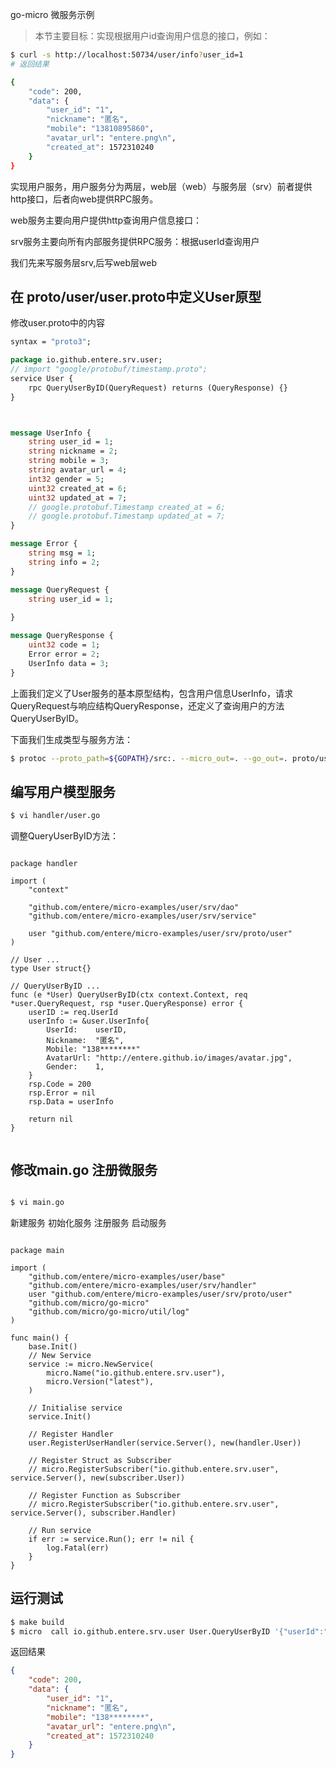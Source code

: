 go-micro 微服务示例




> 本节主要目标：实现根据用户id查询用户信息的接口，例如：

```bash
$ curl -s http://localhost:50734/user/info?user_id=1
# 返回结果

{
    "code": 200,
    "data": {
        "user_id": "1",
        "nickname": "匿名",
        "mobile": "13810895860",
        "avatar_url": "entere.png\n",
        "created_at": 1572310240
    }
}

```


实现用户服务，用户服务分为两层，web层（web）与服务层（srv）前者提供http接口，后者向web提供RPC服务。

web服务主要向用户提供http查询用户信息接口：

srv服务主要向所有内部服务提供RPC服务：根据userId查询用户

我们先来写服务层srv,后写web层web










## 在 proto/user/user.proto中定义User原型

修改user.proto中的内容

```proto
syntax = "proto3";

package io.github.entere.srv.user;
// import "google/protobuf/timestamp.proto";
service User {
	rpc QueryUserByID(QueryRequest) returns (QueryResponse) {}
}



message UserInfo {
    string user_id = 1;
    string nickname = 2;
    string mobile = 3;
    string avatar_url = 4;
    int32 gender = 5;
    uint32 created_at = 6;
    uint32 updated_at = 7;
    // google.protobuf.Timestamp created_at = 6;
    // google.protobuf.Timestamp updated_at = 7;
}

message Error {
    string msg = 1;
    string info = 2;
}

message QueryRequest {
    string user_id = 1;
    
}

message QueryResponse {
    uint32 code = 1;
    Error error = 2;
    UserInfo data = 3;
}

```

上面我们定义了User服务的基本原型结构，包含用户信息UserInfo，请求QueryRequest与响应结构QueryResponse，还定义了查询用户的方法QueryUserByID。

下面我们生成类型与服务方法：

```bash
$ protoc --proto_path=${GOPATH}/src:. --micro_out=. --go_out=. proto/user/user.proto

```

## 编写用户模型服务

```bash
$ vi handler/user.go
```
调整QueryUserByID方法：

```golang

package handler

import (
	"context"

	"github.com/entere/micro-examples/user/srv/dao"
	"github.com/entere/micro-examples/user/srv/service"

	user "github.com/entere/micro-examples/user/srv/proto/user"
)

// User ...
type User struct{}

// QueryUserByID ...
func (e *User) QueryUserByID(ctx context.Context, req *user.QueryRequest, rsp *user.QueryResponse) error {
	userID := req.UserId
	userInfo := &user.UserInfo{
		UserId:    userID,
        Nickname:  "匿名",
        Mobile: "138********"
		AvatarUrl: "http://entere.github.io/images/avatar.jpg",
		Gender:    1,
	}
	rsp.Code = 200
	rsp.Error = nil
	rsp.Data = userInfo

	return nil
}


```

## 修改main.go 注册微服务

```bash

$ vi main.go

```

新建服务
初始化服务
注册服务
启动服务



```golang

package main

import (
	"github.com/entere/micro-examples/user/base"
	"github.com/entere/micro-examples/user/srv/handler"
	user "github.com/entere/micro-examples/user/srv/proto/user"
	"github.com/micro/go-micro"
	"github.com/micro/go-micro/util/log"
)

func main() {
	base.Init()
	// New Service
	service := micro.NewService(
		micro.Name("io.github.entere.srv.user"),
		micro.Version("latest"),
	)

	// Initialise service
	service.Init()

	// Register Handler
	user.RegisterUserHandler(service.Server(), new(handler.User))

	// Register Struct as Subscriber
	// micro.RegisterSubscriber("io.github.entere.srv.user", service.Server(), new(subscriber.User))

	// Register Function as Subscriber
	// micro.RegisterSubscriber("io.github.entere.srv.user", service.Server(), subscriber.Handler)

	// Run service
	if err := service.Run(); err != nil {
		log.Fatal(err)
	}
}

```


## 运行测试

```bash
$ make build
$ micro  call io.github.entere.srv.user User.QueryUserByID '{"userId":"1"}'
```
 返回结果

```json
{
	"code": 200,
	"data": {
		"user_id": "1",
		"nickname": "匿名",
		"mobile": "138********",
		"avatar_url": "entere.png\n",
		"created_at": 1572310240
	}
}

```